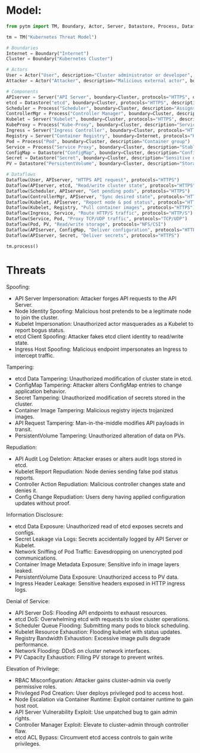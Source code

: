 # Model:
```python
from pytm import TM, Boundary, Actor, Server, Datastore, Process, Dataflow

tm = TM("Kubernetes Threat Model")

# Boundaries
Internet = Boundary("Internet")
Cluster = Boundary("Kubernetes Cluster")

# Actors
User = Actor("User", description="Cluster administrator or developer", boundary=Internet)
Attacker = Actor("Attacker", description="Malicious external actor", boundary=Internet)

# Components
APIserver = Server("API Server", boundary=Cluster, protocols="HTTPS", description="Kubernetes API front‑end")
etcd = Datastore("etcd", boundary=Cluster, protocols="HTTPS", description="Cluster state store")
Scheduler = Process("Scheduler", boundary=Cluster, description="Assigns pods to nodes")
ControllerMgr = Process("Controller Manager", boundary=Cluster, description="Maintains desired state")
Kubelet = Server("Kubelet", boundary=Cluster, protocols="HTTPS", description="Node agent")
KubeProxy = Process("Kube‑Proxy", boundary=Cluster, description="Service networking")
Ingress = Server("Ingress Controller", boundary=Cluster, protocols="HTTP/S", description="External HTTP routing")
Registry = Server("Container Registry", boundary=Internet, protocols="HTTPS", description="Image repository")
Pod = Process("Pod", boundary=Cluster, description="Container group")
Service = Process("Service Proxy", boundary=Cluster, description="Stable network endpoint")
ConfigMap = Datastore("ConfigMap", boundary=Cluster, description="Configuration store")
Secret = Datastore("Secret", boundary=Cluster, description="Sensitive data store")
PV = Datastore("PersistentVolume", boundary=Cluster, description="Storage resource")

# Dataflows
Dataflow(User, APIserver, "HTTPS API request", protocols="HTTPS")
Dataflow(APIserver, etcd, "Read/write cluster state", protocols="HTTPS")
Dataflow(Scheduler, APIserver, "Get pending pods", protocols="HTTPS")
Dataflow(ControllerMgr, APIserver, "Sync desired state", protocols="HTTPS")
Dataflow(Kubelet, APIserver, "Report node & pod status", protocols="HTTPS")
Dataflow(Kubelet, Registry, "Pull container images", protocols="HTTPS")
Dataflow(Ingress, Service, "Route HTTP/S traffic", protocols="HTTP/S")
Dataflow(Service, Pod, "Proxy TCP/UDP traffic", protocols="TCP/UDP")
Dataflow(Pod, PV, "Read/write storage", protocols="NFS/CSI")
Dataflow(APIserver, ConfigMap, "Deliver configuration", protocols="HTTPS")
Dataflow(APIserver, Secret, "Deliver secrets", protocols="HTTPS")

tm.process()
```

# Threats

Spoofing:
- API Server Impersonation: Attacker forges API requests to the API Server.
- Node Identity Spoofing: Malicious host pretends to be a legitimate node to join the cluster.
- Kubelet Impersonation: Unauthorized actor masquerades as a Kubelet to report bogus status.
- etcd Client Spoofing: Attacker fakes etcd client identity to read/write state.
- Ingress Host Spoofing: Malicious endpoint impersonates an Ingress to intercept traffic.

Tampering:
- etcd Data Tampering: Unauthorized modification of cluster state in etcd.
- ConfigMap Tampering: Attacker alters ConfigMap entries to change application behavior.
- Secret Tampering: Unauthorized modification of secrets stored in the cluster.
- Container Image Tampering: Malicious registry injects trojanized images.
- API Request Tampering: Man-in-the-middle modifies API payloads in transit.
- PersistentVolume Tampering: Unauthorized alteration of data on PVs.

Repudiation:
- API Audit Log Deletion: Attacker erases or alters audit logs stored in etcd.
- Kubelet Report Repudiation: Node denies sending false pod status reports.
- Controller Action Repudiation: Malicious controller changes state and denies it.
- Config Change Repudiation: Users deny having applied configuration updates without proof.

Information Disclosure:
- etcd Data Exposure: Unauthorized read of etcd exposes secrets and configs.
- Secret Leakage via Logs: Secrets accidentally logged by API Server or Kubelet.
- Network Sniffing of Pod Traffic: Eavesdropping on unencrypted pod communications.
- Container Image Metadata Exposure: Sensitive info in image layers leaked.
- PersistentVolume Data Exposure: Unauthorized access to PV data.
- Ingress Header Leakage: Sensitive headers exposed in HTTP ingress logs.

Denial of Service:
- API Server DoS: Flooding API endpoints to exhaust resources.
- etcd DoS: Overwhelming etcd with requests to slow cluster operations.
- Scheduler Queue Flooding: Submitting many pods to block scheduling.
- Kubelet Resource Exhaustion: Flooding kubelet with status updates.
- Registry Bandwidth Exhaustion: Excessive image pulls degrade performance.
- Network Flooding: DDoS on cluster network interfaces.
- PV Capacity Exhaustion: Filling PV storage to prevent writes.

Elevation of Privilege:
- RBAC Misconfiguration: Attacker gains cluster-admin via overly permissive roles.
- Privileged Pod Creation: User deploys privileged pod to access host.
- Node Escalation via Container Runtime: Exploit container runtime to gain host root.
- API Server Vulnerability Exploit: Use unpatched bug to gain admin rights.
- Controller Manager Exploit: Elevate to cluster-admin through controller flaw.
- etcd ACL Bypass: Circumvent etcd access controls to gain write privileges.